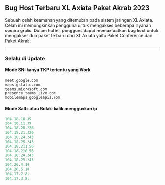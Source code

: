 ## Bug Host Terbaru XL Axiata Paket Akrab 2023

Sebuah celah keamanan yang ditemukan pada sistem jaringan XL Axiata. Celah ini memungkinkan pengguna untuk mengakses beberapa layanan secara gratis. Dalam hal ini, pengguna dapat memanfaatkan bug host untuk mengakses dua paket terbaru dari XL Axiata yaitu Paket Conference dan Paket Akrab.

---

### Selalu di Update

#### Mode SNI hanya TKP tertentu yang Work

```tsql
meet.google.com
maps.gstatic.com
teams.microsoft.com
presence.teams.live.com
mobilemaps.googleapis.com
```

#### Mode Salto atau Bolak-balik menggunkan ip

```powershell
104.18.10.39
104.18.11.39
104.18.20.226
104.18.21.226
104.18.24.243
104.18.25.243
104.18.211.56
104.18.210.56
104.18.24.243
104.18.25.243
104.26.4.10 
104.26.5.10
104.17.2.81
104.17.3.81
```
